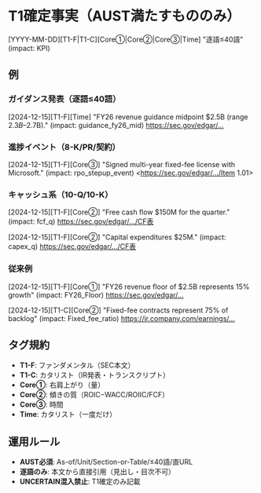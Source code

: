 # T1確定事実（AUST満たすもののみ）

[YYYY-MM-DD][T1-F|T1-C][Core①|Core②|Core③|Time] "逐語≤40語" (impact: KPI) <URL>

## 例

### ガイダンス発表（逐語≤40語）
[2024-12-15][T1-F][Time] "FY26 revenue guidance midpoint $2.5B (range $2.3B–$2.7B)." (impact: guidance_fy26_mid) <https://sec.gov/edgar/...>

### 進捗イベント（8-K/PR/契約）
[2024-12-15][T1-F][Core③] "Signed multi-year fixed-fee license with Microsoft." (impact: rpo_stepup_event) <https://sec.gov/edgar/.../Item 1.01>

### キャッシュ系（10-Q/10-K）
[2024-12-15][T1-F][Core②] "Free cash flow $150M for the quarter." (impact: fcf_q) <https://sec.gov/edgar/.../CF表>

[2024-12-15][T1-F][Core②] "Capital expenditures $25M." (impact: capex_q) <https://sec.gov/edgar/.../CF表>

### 従来例
[2024-12-15][T1-F][Core①] "FY26 revenue floor of $2.5B represents 15% growth" (impact: FY26_Floor) <https://sec.gov/edgar/...>

[2024-12-15][T1-C][Core②] "Fixed-fee contracts represent 75% of backlog" (impact: Fixed_fee_ratio) <https://ir.company.com/earnings/...>

## タグ規約
- **T1-F**: ファンダメンタル（SEC本文）
- **T1-C**: カタリスト（IR発表・トランスクリプト）
- **Core①**: 右肩上がり（量）
- **Core②**: 傾きの質（ROIC−WACC/ROIIC/FCF）
- **Core③**: 時間
- **Time**: カタリスト（一度だけ）

## 運用ルール
- **AUST必須**: As-of/Unit/Section-or-Table/≤40語/直URL
- **逐語のみ**: 本文から直接引用（見出し・目次不可）
- **UNCERTAIN混入禁止**: T1確定のみ記載
